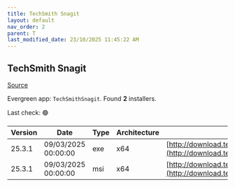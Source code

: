 ```yaml
---
title: TechSmith Snagit
layout: default
nav_order: 2
parent: T
last_modified_date: 23/10/2025 11:45:22 AM
---
```


## TechSmith Snagit

[Source](https://www.techsmith.com/)

Evergreen app: `TechSmithSnagit`. Found **2** installers.

Last check: 🟢

| Version | Date                | Type | Architecture | URI                                                                                                                            |
| ------- | ------------------- | ---- | ------------ | ------------------------------------------------------------------------------------------------------------------------------ |
| 25.3.1  | 09/03/2025 00:00:00 | exe  | x64          | [http://download.techsmith.com/snagit/releases/2531/snagit.exe](http://download.techsmith.com/snagit/releases/2531/snagit.exe) |
| 25.3.1  | 09/03/2025 00:00:00 | msi  | x64          | [http://download.techsmith.com/snagit/releases/2531/snagit.msi](http://download.techsmith.com/snagit/releases/2531/snagit.msi) |
